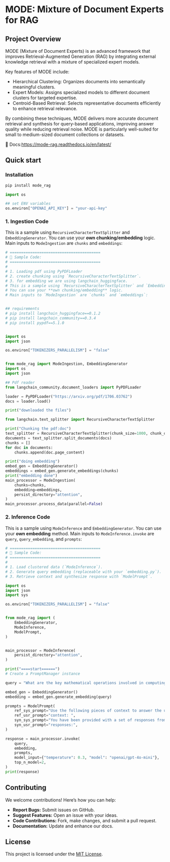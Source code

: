 # MODE: Mixture of Document Experts for RAG

## Project Overview
MODE (Mixture of Document Experts) is an advanced framework that improves Retrieval-Augmented Generation (RAG) by integrating external knowledge retrieval with a mixture of specialized expert models.

Key features of MODE include:
* Hierarchical Clustering: Organizes documents into semantically meaningful clusters.
* Expert Models: Assigns specialized models to different document clusters for targeted expertise.
* Centroid-Based Retrieval: Selects representative documents efficiently to enhance retrieval relevance.

By combining these techniques, MODE delivers more accurate document retrieval and synthesis for query-based applications, improving answer quality while reducing retrieval noise. MODE is particularly well-suited for small to medium-sized document collections or datasets.

📄 Docs:https://mode-rag.readthedocs.io/en/latest/




## Quick start
### Installation


```bash
pip install mode_rag
```

```python
import os

## set ENV variables
os.environ["OPENAI_API_KEY"] = "your-api-key"
```

### 1. Ingestion Code

This is a sample using `RecursiveCharacterTextSplitter` and `EmbeddingGenerator`.
You can use your **own chunking/embedding** logic.
Main inputs to `ModeIngestion` are `chunks` and `embeddings`:

```python
# ========================================
# 📄 Sample Code: 
# ========================================
#
# 1. Loading pdf using PyPDFLoader
# 2. create chunking using `RecursiveCharacterTextSplitter`.
# 3. for embedding we are using langchain_huggingface.
# This is a sample using `RecursiveCharacterTextSplitter` and `EmbeddingGenerator`.
# You can use your **own chunking/embedding** logic.
# Main inputs to `ModeIngestion` are `chunks` and `embeddings`:


## requirements
# pip install langchain_huggingface==0.1.2
# pip install langchain_community==0.3.4
# pip install pypdf==5.1.0


import os
import json

os.environ["TOKENIZERS_PARALLELISM"] = "false"


from mode_rag import ModeIngestion, EmbeddingGenerator
import os
import json

## Pdf reader
from langchain_community.document_loaders import PyPDFLoader

loader = PyPDFLoader("https://arxiv.org/pdf/1706.03762")
docs = loader.load()

print("downloaded the files")

from langchain.text_splitter import RecursiveCharacterTextSplitter

print("Chunking the pdf:doc")
text_splitter = RecursiveCharacterTextSplitter(chunk_size=1000, chunk_overlap=200)
documents = text_splitter.split_documents(docs)
chunks = []
for doc in documents:
    chunks.append(doc.page_content)

print("doing embedding")
embed_gen = EmbeddingGenerator()
embeddings = embed_gen.generate_embeddings(chunks)
print("embedding done")
main_processor = ModeIngestion(
    chunks=chunks,
    embedding=embeddings,
    persist_directory="attention",
)
main_processor.process_data(parallel=False)

```


### 2. Inference Code


This is a sample using `ModeInference` and `EmbeddingGenerator`.
You can use your **own embedding** method.
Main inputs to `ModeInference.invoke` are `query`, `query_embedding`, and `prompts`:

```python
# ========================================
# 📄 Sample Code:
# ========================================
#
# 1. Load clustered data (`ModeInference`).
# 2. Generate query embedding (replaceable with your `embedding.py`).
# 3. Retrieve context and synthesize response with `ModelPrompt`.

import os
import json
import sys

os.environ["TOKENIZERS_PARALLELISM"] = "false"


from mode_rag import (
    EmbeddingGenerator,
    ModeInference,
    ModelPrompt,
)


main_processor = ModeInference(
    persist_directory="attention",
)

print("====start======")
# Create a PromptManager instance

query = "What are the key mathematical operations involved in computing self-attention?"

embed_gen = EmbeddingGenerator()
embedding = embed_gen.generate_embedding(query)

prompts = ModelPrompt(
    ref_sys_prompt="Use the following pieces of context to answer the user's question. \nIf you don't know the answer, just return you don't know.",
    ref_usr_prompt="context: ",
    syn_sys_prompt="You have been provided with a set of responses from various models to the latest user query. Your task is to synthesize these responses into a single, high-quality response. It is crucial to critically evaluate the information provided in these responses, recognizing that some of it may be biased or incorrect. Your response should not simply replicate the given answers but should offer a refined, accurate, and comprehensive reply to the instruction. Ensure your response is well-structured, coherent, and adheres to the highest standards of accuracy and reliability.\nResponses from models:",
    syn_usr_prompt="responses:",
)

response = main_processor.invoke(
    query,
    embedding,
    prompts,
    model_input={"temperature": 0.3, "model": "openai/gpt-4o-mini"},
    top_n_model=2,
)
print(response)

```


## Contributing

We welcome contributions! Here’s how you can help:

- **Report Bugs:** Submit issues on GitHub.
- **Suggest Features:**  Open an issue with your ideas.
- **Code Contributions:** Fork, make changes, and submit a pull request.
- **Documentation:** Update and enhance our docs.


## License

This project is licensed under the [MIT License](LICENSE).
